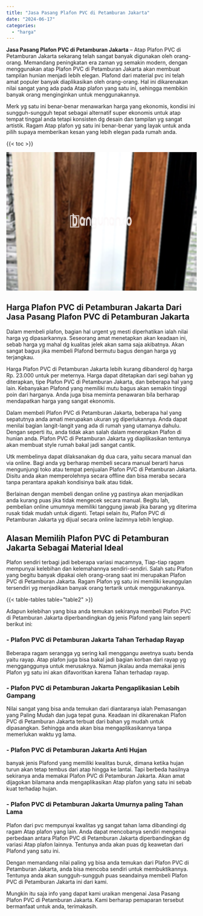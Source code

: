 ```yaml
---
title: "Jasa Pasang Plafon PVC di Petamburan Jakarta"
date: "2024-06-17"
categories: 
  - "harga"
---
```


**Jasa Pasang Plafon PVC di Petamburan Jakarta** – Atap Plafon PVC di Petamburan Jakarta sekarang telah sangat banyak digunakan oleh orang-orang. Memandang peningkatan era zaman yg semakin modern, dengan menggunakan atap Plafon PVC di Petamburan Jakarta akan membuat tampilan hunian menjadi lebih elegan. Plafond dari material pvc ini telah amat populer banyak diaplikasikan oleh orang-orang. Hal ini dikarenakan nilai sangat yang ada pada Atap plafon yang satu ini, sehingga membikin banyak orang menginginkan untuk menggunakannya.

Merk yg satu ini benar-benar menawarkan harga yang ekonomis, kondisi ini sungguh-sungguh tepat sebagai alternatif super ekonomis untuk atap tempat tinggal anda tetapi konsisten dg desain dan tampilan yg sangat artistik. Ragam Atap plafon yg satu ini benar-benar yang layak untuk anda pilih supaya memberikan kesan yang lebih elegan pada rumah anda.

{{< toc >}}

![Jasa Pasang Plafon PVC di Petamburan Jakarta](/images/flafond-pvc-murah19.png)

## Harga Plafon PVC di Petamburan Jakarta Dari Jasa Pasang Plafon PVC di Petamburan Jakarta

Dalam membeli plafon, bagian hal urgent yg mesti diperhatikan ialah nilai harga yg dipasarkannya. Seseorang amat menetapkan akan keadaan ini, sebab harga yg mahal dg kualitas jelek akan sama saja akibatnya. Akan sangat bagus jika membeli Plafond bermutu bagus dengan harga yg terjangkau.

Harga Plafon PVC di Petamburan Jakarta lebih kurang dibanderol dg harga Rp. 23.000 untuk per meternya. Harga dapat ditetapkan dari segi bahan yg diterapkan, tipe Plafon PVC di Petamburan Jakarta, dan beberapa hal yang lain. Kebanyakan Plafond yang memiliki mutu bagus akan semakin tinggi poin dari harganya. Anda juga bisa meminta penawaran bila berharap mendapatkan harga yang sangat ekonomis.

Dalam membeli Plafon PVC di Petamburan Jakarta, beberapa hal yang sepatutnya anda amati merupakan ukuran yg diperlukannya. Anda dapat menilai bagian langit-langit yang ada di rumah yang utamanya dahulu. Dengan seperti itu, anda tidak akan salah dalam menerapkan Plafon di hunian anda. Plafon PVC di Petamburan Jakarta yg diaplikasikan tentunya akan membuat style rumah bakal jadi sangat cantik.

Utk membelinya dapat dilaksanakan dg dua cara, yaitu secara manual dan via online. Bagi anda yg berharap membeli secara manual berarti harus mengunjungi toko atau tempat penjualan Plafon PVC di Petamburan Jakarta. Disitu anda akan memperolehnya secara offline dan bisa meraba secara tanpa perantara apakah kondisinya baik atau tidak.

Berlainan dengan membeli dengan online yg pastinya akan menjadikan anda kurang puas jika tidak mengecek secara manual. Begitu lah, pembelian online umumnya memiliki tanggung jawab jika barang yg diterima rusak tidak mudah untuk diganti. Tetapi selain itu, Plafon PVC di Petamburan Jakarta yg dijual secara online lazimnya lebih lengkap.

## Alasan Memilih Plafon PVC di Petamburan Jakarta Sebagai Material Ideal

Plafon sendiri terbagi jadi beberapa variasi macamnya, Tiap-tiap ragam mempunyai kelebihan dan kelemahannya sendiri-sendiri. Salah satu Plafon yang begitu banyak dipakai oleh orang-orang saat ini merupakan Plafon PVC di Petamburan Jakarta. Ragam Plafon yg satu ini memiliki keunggulan tersendiri yg menjadikan banyak orang tertarik untuk menggunakannya.

{{< table-tables table="table2" >}}

Adapun kelebihan yang bisa anda temukan sekiranya membeli Plafon PVC di Petamburan Jakarta diperbandingkan dg jenis Plafond yang lain seperti berikut ini:

### \- Plafon PVC di Petamburan Jakarta Tahan Terhadap Rayap

Beberapa ragam serangga yg sering kali menggangu awetnya suatu benda yaitu rayap. Atap plafon juga bisa bakal jadi bagian korban dari rayap yg mengganggunya untuk merusaknya. Namun jikalau anda memakai jenis Plafon yg satu ini akan difavoritkan karena Tahan terhadap rayap.

### \- Plafon PVC di Petamburan Jakarta Pengaplikasian Lebih Gampang

Nilai sangat yang bisa anda temukan dari diantaranya ialah Pemasangan yang Paling Mudah dan juga tepat guna. Keadaan ini dikarenakan Plafon PVC di Petamburan Jakarta terbuat dari bahan yg mudah untuk dipasangkan. Sehingga anda akan bisa mengaplikasikannya tanpa memerlukan waktu yg lama.

### \- Plafon PVC di Petamburan Jakarta Anti Hujan

banyak jenis Plafond yang memiliki kwalitas buruk, dimana ketika hujan turun akan tetap tembus dari atap hingga ke lantai. Tapi berbeda hasilnya sekiranya anda memakai Plafon PVC di Petamburan Jakarta. Akan amat dijagokan bilamana anda mengaplikasikan Atap plafon yang satu ini sebab kuat terhadap hujan.

### \- Plafon PVC di Petamburan Jakarta Umurnya paling Tahan Lama

Plafon dari pvc mempunyai kwalitas yg sangat tahan lama dibandingi dg ragam Atap plafon yang lain. Anda dapat mencobanya sendiri mengenai perbedaan antara Plafon PVC di Petamburan Jakarta diperbandingkan dg variasi Atap plafon lainnya. Tentunya anda akan puas dg keawetan dari Plafond yang satu ini.

Dengan memandang nilai paling yg bisa anda temukan dari Plafon PVC di Petamburan Jakarta, anda bisa mencoba sendiri untuk membuktikannya. Tentunya anda akan sungguh-sungguh puas seandainya membeli Plafon PVC di Petamburan Jakarta ini dari kami.

Mungkin itu saja info yang dapat kami uraikan mengenai Jasa Pasang Plafon PVC di Petamburan Jakarta. Kami berharap pemaparan tersebut bermanfaat untuk anda, terimakasih.
